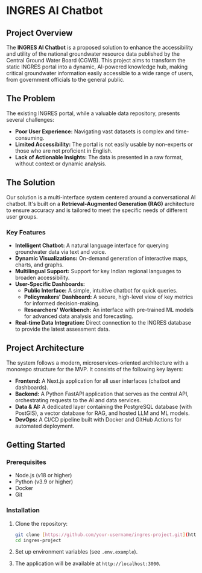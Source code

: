 # INGRES AI Chatbot

## Project Overview

The **INGRES AI Chatbot** is a proposed solution to enhance the accessibility and utility of the national groundwater resource data published by the Central Ground Water Board (CGWB). This project aims to transform the static INGRES portal into a dynamic, AI-powered knowledge hub, making critical groundwater information easily accessible to a wide range of users, from government officials to the general public.

## The Problem

The existing INGRES portal, while a valuable data repository, presents several challenges:
- **Poor User Experience:** Navigating vast datasets is complex and time-consuming.
- **Limited Accessibility:** The portal is not easily usable by non-experts or those who are not proficient in English.
- **Lack of Actionable Insights:** The data is presented in a raw format, without context or dynamic analysis.

## The Solution

Our solution is a multi-interface system centered around a conversational AI chatbot. It's built on a **Retrieval-Augmented Generation (RAG)** architecture to ensure accuracy and is tailored to meet the specific needs of different user groups.

### Key Features
- **Intelligent Chatbot:** A natural language interface for querying groundwater data via text and voice.
- **Dynamic Visualizations:** On-demand generation of interactive maps, charts, and graphs.
- **Multilingual Support:** Support for key Indian regional languages to broaden accessibility.
- **User-Specific Dashboards:**
  - **Public Interface:** A simple, intuitive chatbot for quick queries.
  - **Policymakers' Dashboard:** A secure, high-level view of key metrics for informed decision-making.
  - **Researchers' Workbench:** An interface with pre-trained ML models for advanced data analysis and forecasting.
- **Real-time Data Integration:** Direct connection to the INGRES database to provide the latest assessment data.

## Project Architecture

The system follows a modern, microservices-oriented architecture with a monorepo structure for the MVP. It consists of the following key layers:
- **Frontend:** A Next.js application for all user interfaces (chatbot and dashboards).
- **Backend:** A Python FastAPI application that serves as the central API, orchestrating requests to the AI and data services.
- **Data & AI:** A dedicated layer containing the PostgreSQL database (with PostGIS), a vector database for RAG, and hosted LLM and ML models.
- **DevOps:** A CI/CD pipeline built with Docker and GitHub Actions for automated deployment.

## Getting Started

### Prerequisites
- Node.js (v18 or higher)
- Python (v3.9 or higher)
- Docker
- Git

### Installation
1.  Clone the repository:
    ```bash
    git clone [https://github.com/your-username/ingres-project.git](https://github.com/vermaapurva33/INGRIS_CHATBOT.git)
    cd ingres-project
    ```
2.  Set up environment variables (see `.env.example`).

3.  The application will be available at `http://localhost:3000`.

